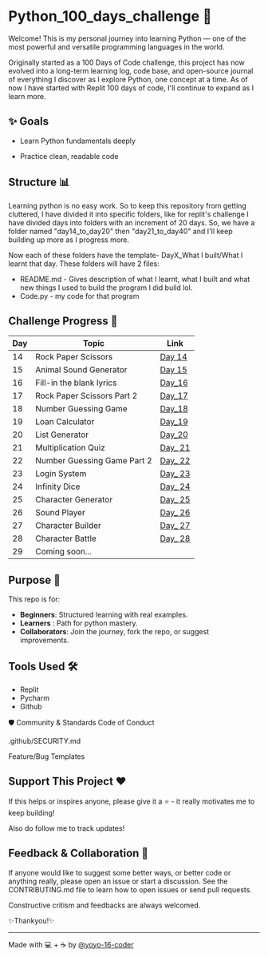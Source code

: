 # Python_100_days_challenge 🚀

Welcome! This is my personal journey into learning Python — one of the most powerful and versatile programming languages in the world.

Originally started as a 100 Days of Code challenge, this project has now evolved into a long-term learning log, code base, and open-source journal of everything I discover as I explore Python, one concept at a time.
As of now I have started with Replit 100 days of code, I'll continue to expand as I learn more.

## ✨ Goals
- Learn Python fundamentals deeply

- Practice clean, readable code

## Structure 📊

Learning python is no easy work. So to keep this repository from getting cluttered, I have divided it into specific folders, like for replit's challenge I have divided days into folders with an increment of 20 days. So, we have a folder named "day14_to_day20" then "day21_to_day40" and I'll keep building up more as I progress more.

Now each of these folders have the template- DayX_What I built/What I learnt that day. 
These folders will have 2 files:
- README.md - Gives description of what I learnt, what I built and what new things I used to build the program I did build lol.
- Code.py - my code for that program

## Challenge Progress 📅

| Day | Topic                       | Link                                                          |
|-----|-----------------------------|---------------------------------------------------------------|
| 14  | Rock Paper Scissors         | [Day 14](./day14_to_day20/Day14_Rock_Paper_and_Scissors)      |
| 15  | Animal Sound Generator      | [Day 15](./day14_to_day20/Day15_Animal_Sound_Generator)       |
| 16  | Fill-in the blank lyrics    | [Day_16](./day14_to_day20/Day16_Fill-in_the_blank_lyrics)     |
| 17  | Rock Paper Scissors Part 2  | [Day_17](./day14_to_day20/Day17_Rock_paper_scissors_Part_2)   |
| 18  | Number Guessing Game        | [Day_18](./day14_to_day20/Day18_Number_Guessing_Game)         |
| 19  | Loan Calculator             | [Day_19](./day14_to_day20/Day19_Loan_Calculator)              |
| 20  | List Generator              | [Day_20](./day14_to_day20/Day20_List_Generator)               |
| 21  | Multiplication Quiz         | [Day_ 21](./day21_to_day40/Day21_Multiplication_Quiz)         |
| 22  | Number Guessing Game Part 2 | [Day_ 22](./day21_to_day40/Day22_Number_Guessing_Game_Part_2) |
| 23  | Login System                | [Day_ 23](./day21_to_day40/Day23_Login_System)                |
| 24  | Infinity Dice               | [Day_ 24](./day21_to_day40/Day24_Infinity_Dice)               |
| 25  | Character Generator         | [Day_ 25](./day21_to_day40/Day25_Character_Generator)         |
| 26  | Sound Player                | [Day_ 26](./day21_to_day40/Day26_Sound_Player)                |
| 27  | Character Builder           | [Day_ 27](./day21_to_day40/Day27_Character_Builder)           |
| 28  | Character Battle            | [Day_ 28](./day21_to_day40/Day28_Character_Battle)            |
| 29  | Coming soon...              |                                                               |

## Purpose 🧠
This repo is for:
- **Beginners**: Structured learning with real examples.
- **Learners** : Path for python mastery.
- **Collaborators**: Join the journey, fork the repo, or suggest improvements.
  
## Tools Used 🛠️
- Replit
- Pycharm
- Github

🛡️ Community & Standards
Code of Conduct

.github/SECURITY.md

Feature/Bug Templates


## Support This Project ❤️
  If this helps or inspires anyone, please give it a ⭐ - it really motivates me to keep building!
  
  Also do follow me to track updates!

## Feedback & Collaboration 🤝
If anyone would like to suggest some better ways, or better code or anything really, please open an issue or start a discussion. See the CONTRIBUTING.md file to learn how to open issues or send pull requests.

Constructive critism and feedbacks are always welcomed.

✨Thankyou!✨

___

Made with 💻 + ☕ by [@yoyo-16-coder](https://github.com/yoyo-16-coder)


  
